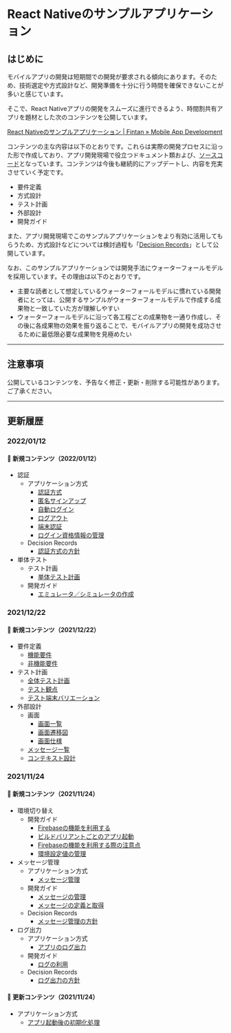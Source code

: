 # React Nativeのサンプルアプリケーション

## はじめに

モバイルアプリの開発は短期間での開発が要求される傾向にあります。そのため、技術選定や方式設計など、開発準備を十分に行う時間を確保できないことが多いと感じています。

そこで、React Nativeアプリの開発をスムーズに進行できるよう、時間割共有アプリを題材とした次のコンテンツを公開しています。

[React Nativeのサンプルアプリケーション \| Fintan » Mobile App Development](https://ws-4020.github.io/mobile-app-crib-notes/react-native/santoku)

コンテンツの主な内容は以下のとおりです。これらは実際の開発プロセスに沿った形で作成しており、アプリ開発現場で役立つドキュメント類および、[ソースコード](https://github.com/ws-4020/mobile-app-crib-notes/tree/master/example-app/SantokuApp)となっています。コンテンツは今後も継続的にアップデートし、内容を充実させていく予定です。

- 要件定義
- 方式設計
- テスト計画
- 外部設計
- 開発ガイド

また、アプリ開発現場でこのサンプルアプリケーションをより有効に活用してもらうため、方式設計などについては検討過程も「[Decision Records](https://ws-4020.github.io/mobile-app-crib-notes/react-native/santoku/decisions)」として公開しています。

なお、このサンプルアプリケーションでは開発手法にウォーターフォールモデルを採用しています。その理由は以下のとおりです。

- 主要な読者として想定しているウォーターフォールモデルに慣れている開発者にとっては、公開するサンプルがウォーターフォールモデルで作成する成果物と一致していた方が理解しやすい
- ウォーターフォールモデルに沿って各工程ごとの成果物を一通り作成し、その後に各成果物の効果を振り返ることで、モバイルアプリの開発を成功させるために最低限必要な成果物を見極めたい

---

## 注意事項

公開しているコンテンツを、予告なく修正・更新・削除する可能性があります。ご了承ください。

---

## 更新履歴

### 2022/01/12

#### 🌱 新規コンテンツ（2022/01/12）

- 認証
  - アプリケーション方式
    - [認証方式](https://ws-4020.github.io/mobile-app-crib-notes/react-native/santoku/application-architecture/auth/overview)
    - [匿名サインアップ](https://ws-4020.github.io/mobile-app-crib-notes/react-native/santoku/application-architecture/auth/signup)
    - [自動ログイン](https://ws-4020.github.io/mobile-app-crib-notes/react-native/santoku/application-architecture/auth/login)
    - [ログアウト](https://ws-4020.github.io/mobile-app-crib-notes/react-native/santoku/application-architecture/auth/logout)
    - [端末認証](https://ws-4020.github.io/mobile-app-crib-notes/react-native/santoku/application-architecture/auth/local-auth)
    - [ログイン資格情報の管理](https://ws-4020.github.io/mobile-app-crib-notes/react-native/santoku/application-architecture/auth/credential-management)
  - Decision Records
    - [認証方式の方針](https://ws-4020.github.io/mobile-app-crib-notes/react-native/santoku/decisions/adr-007-auth)
- 単体テスト
  - テスト計画
    - [単体テスト計画](https://ws-4020.github.io/mobile-app-crib-notes/react-native/santoku/test-planning/ut-planning/)
  - 開発ガイド
    - [エミュレータ／シミュレータの作成](https://ws-4020.github.io/mobile-app-crib-notes/react-native/santoku/development/test/create-emulator-simulator/)

### 2021/12/22

#### 🌱 新規コンテンツ（2021/12/22）

- 要件定義
  - [機能要件](https://ws-4020.github.io/mobile-app-crib-notes/react-native/santoku/requirements/functional/overview)
  - [非機能要件](https://ws-4020.github.io/mobile-app-crib-notes/react-native/santoku/requirements/non-functional/overview)
- テスト計画
  - [全体テスト計画](https://ws-4020.github.io/mobile-app-crib-notes/react-native/santoku/test-planning/test-all-planning)
  - [テスト観点](https://ws-4020.github.io/mobile-app-crib-notes/react-native/santoku/test-planning/test-type/overview)
  - [テスト端末バリエーション](https://ws-4020.github.io/mobile-app-crib-notes/react-native/santoku/test-planning/test-variation)
- 外部設計
  - 画面
    - [画面一覧](https://ws-4020.github.io/mobile-app-crib-notes/react-native/santoku/design/screen-list/overview)
    - [画面遷移図](https://ws-4020.github.io/mobile-app-crib-notes/react-native/santoku/design/screen-transitions/overview)
    - [画面仕様](https://ws-4020.github.io/mobile-app-crib-notes/react-native/santoku/design/screen-specs/overview)
  - [メッセージ一覧](https://ws-4020.github.io/mobile-app-crib-notes/react-native/santoku/design/message-list/overview)
  - [コンテキスト設計](https://ws-4020.github.io/mobile-app-crib-notes/react-native/santoku/design/context/overview)

### 2021/11/24

#### 🌱 新規コンテンツ（2021/11/24）

- 環境切り替え
  - 開発ガイド
    - [Firebaseの機能を利用する](https://ws-4020.github.io/mobile-app-crib-notes/react-native/santoku/development/development-environment/use-firebase)
    - [ビルドバリアントごとのアプリ起動](https://ws-4020.github.io/mobile-app-crib-notes/react-native/santoku/development/implement/app-launch-with-build-variants)
    - [Firebaseの機能を利用する際の注意点](https://ws-4020.github.io/mobile-app-crib-notes/react-native/santoku/development/implement/cautions-on-using-firebase)
    - [環境設定値の管理](https://ws-4020.github.io/mobile-app-crib-notes/react-native/santoku/development/implement/configurations)
- メッセージ管理
  - アプリケーション方式
    - [メッセージ管理](https://ws-4020.github.io/mobile-app-crib-notes/react-native/santoku/application-architecture/message-configuration/overview)
  - 開発ガイド
    - [メッセージの管理](https://ws-4020.github.io/mobile-app-crib-notes/react-native/santoku/development/design/message-configuration)
    - [メッセージの定義と取得](https://ws-4020.github.io/mobile-app-crib-notes/react-native/santoku/development/implement/message-configuration)
  - Decision Records
    - [メッセージ管理の方針](https://ws-4020.github.io/mobile-app-crib-notes/react-native/santoku/decisions/adr-005-message)
- ログ出力
  - アプリケーション方式
    - [アプリのログ出力](https://ws-4020.github.io/mobile-app-crib-notes/react-native/santoku/application-architecture/logging-app/overview)
  - 開発ガイド
    - [ログの利用](https://ws-4020.github.io/mobile-app-crib-notes/react-native/santoku/development/implement/logs-implementation)
  - Decision Records
    - [ログ出力の方針](https://ws-4020.github.io/mobile-app-crib-notes/react-native/santoku/decisions/adr-006-logging)

#### 🌿 更新コンテンツ（2021/11/24）

- アプリケーション方式
  - [アプリ起動後の初期化処理](https://ws-4020.github.io/mobile-app-crib-notes/react-native/santoku/application-architecture/life-cycle-management/initialization)
